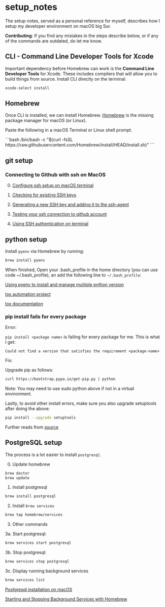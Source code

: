 <script>
function CopyToClipboard(containerid) {
    if (window.getSelection) {
        if (window.getSelection().empty) { // Chrome
            window.getSelection().empty();
        } else if (window.getSelection().removeAllRanges) { // Firefox
            window.getSelection().removeAllRanges();
        }
    } else if (document.selection) { // IE?
        document.selection.empty();
    }

    if (document.selection) {
        var range = document.body.createTextRange();
        range.moveToElementText(document.getElementById(containerid));
        range.select().createTextRange();
        document.execCommand("copy");
    } else if (window.getSelection) {
        var range = document.createRange();
        range.selectNode(document.getElementById(containerid));
        window.getSelection().addRange(range);
        document.execCommand("copy");
    }
}
</script>

# setup_notes
The setup notes, served as a personal reference for myself, describes how I setup my developer environment on macOS big
Sur. 


**Contributing**: If you find any mistakes in the steps describe below, or if any
of the commands are outdated, do let me know. 

## CLI - Command Line Developer Tools for Xcode

Important dependency before Homebrew can work is the **Command Line Developer
Tools** for Xcode. These includes compilers that will allow you to build things
from source. Install CLI directly on the terminal:

```bash
xcode-select install
```

## Homebrew 

Once CLI is installed, we can install Homebrew. [Homebrew](https://brew.sh) is
the missing package manager for macOS (or Linux). 


Paste the following in a macOS Terminal or Linux shell prompt. 
<div id="copyable", onclick="CopyToClickboard()">
```bash
/bin/bash -c "$(curl -fsSL
https://raw.githubusercontent.com/Homebrew/install/HEAD/install.sh)"
```
</div>





## git setup

### Connecting to Github with ssh on MacOS 

0. [Configure ssh setup on macOS terminal](http://kbroman.org/github_tutorial/pages/first_time.html)

1. [Checking for existing SSH keys](https://docs.github.com/en/free-pro-team@latest/github/authenticating-to-github/checking-for-existing-ssh-keys)

2. [Generating a new SSH key and adding it to the ssh-agent](https://docs.github.com/en/free-pro-team@latest/github/authenticating-to-github/generating-a-new-ssh-key-and-adding-it-to-the-ssh-agent)

3. [Testing your ssh connection to github account](https://docs.github.com/en/free-pro-team@latest/github/authenticating-to-github/testing-your-ssh-connection)

4. [Using SSH authentication on terminal](https://gist.github.com/ddeveloperr/1859fd395e7cb5832c59)

## python setup 

Install `pyenv` via Homebrew by running:

```bash
brew install pyenv
```

When finished, Open your .bash_profile in the home directory (you can use code ~/.bash_profile), an add the following line to `~/.bash_profile`:



[Using pyenv to install and manage multiple python version](https://anil.io/blog/python/pyenv/using-pyenv-to-install-multiple-python-versions-tox/)

[tox automation project](https://pypi.org/project/tox/)

[tox documentation](https://tox.readthedocs.io/en/latest/)


### pip install fails for every package

Error: 

`pip install <package name>` is failing for every package for me. This is what I get:

```
Could not find a version that satisfies the requirement <package-name>
```
Fix: 


Upgrade pip as follows:
```bash
curl https://bootstrap.pypa.io/get-pip.py | python
```

Note: You may need to use sudo python above if not in a virtual environment.


Lastly, to avoid other install errors, make sure you also upgrade setuptools after doing the above:

```bash
pip install --upgrade setuptools
```

Further reads from [source](https://stackoverflow.com/questions/49748063/pip-install-fails-for-every-package-could-not-find-a-version-that-satisfies/49748494#49748494)


## PostgreSQL setup 

The process is a lot easier to install `postgresql`.

0. Update homebrew 
```bash
brew doctor
brew update
```
1. Install postgresql 
```bash
brew install postgresql
````

2. Install `brew services`
```bash
brew tap homebrew/services
```
3. Other commands

3a. Start postgresql:
```bash
brew services start postgresql
```

3b. Stop postgresql: 
```bash
brew services stop postgresql 
```

3c. Display running background services
```bash
brew services list
```







[Postgresql installation on macOS](https://www.robinwieruch.de/postgres-sql-macos-setup)

[Starting and Stopping Background Services with Homebrew](https://thoughtbot.com/blog/starting-and-stopping-background-services-with-homebrew)
